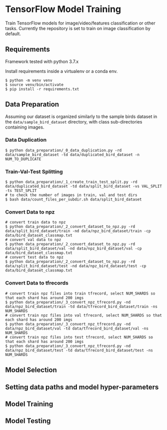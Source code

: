 # TensorFlow Model Training

Train TensorFlow models for image/video/features classification or other tasks. Currently the repository is set to train on image classification by default.

## Requirements

Framework tested with python 3.7.x

Install requirements inside a virtualenv or a conda env.

```shell
$ python -m venv venv
$ source venv/bin/activate
$ pip install -r requirements.txt
```

## Data Preparation

Assuming our dataset is organized similarly to the sample birds dataset in the `data/sample_bird_dataset` directory, with class sub-directories containing images.

### Data Duplication

```shell
$ python data_preparation/_0_data_duplication.py -rd data/sample_bird_dataset -td data/duplicated_bird_dataset -n NUM_TO_DUPLICATE
```

### Train-Val-Test Splitting

```shell
$ python data_preparation/_1_create_train_test_split.py -rd data/duplicated_bird_dataset -td data/split_bird_dataset -vs VAL_SPLIT -ts TEST_SPLIT
# to check the number of images in train, val and test dirs
$ bash data/count_files_per_subdir.sh data/split_bird_dataset
```

### Convert Data to npz

```shell
# convert train data to npz
$ python data_preparation/_2_convert_dataset_to_npz.py -rd data/split_bird_dataset/train -nd data/npz_bird_dataset/train -cp data/bird_dataset_classmap.txt
# convert val data to npz
$ python data_preparation/_2_convert_dataset_to_npz.py -rd data/split_bird_dataset/val -nd data/npz_bird_dataset/val -cp data/bird_dataset_classmap.txt
# convert test data to npz
$ python data_preparation/_2_convert_dataset_to_npz.py -rd data/split_bird_dataset/test -nd data/npz_bird_dataset/test -cp data/bird_dataset_classmap.txt
```

### Convert Data to tfrecords

```shell
# convert train npz files into train tfrecord, select NUM_SHARDS so that each shard has around 200 imgs
$ python data_preparation/_3_convert_npz_tfrecord.py -nd data/npz_bird_dataset/train -td data/tfrecord_bird_dataset/train -ns NUM_SHARDS
# convert train npz files into val tfrecord, select NUM_SHARDS so that each shard has around 200 imgs
$ python data_preparation/_3_convert_npz_tfrecord.py -nd data/npz_bird_dataset/val -td data/tfrecord_bird_dataset/val -ns NUM_SHARDS
# convert train npz files into test tfrecord, select NUM_SHARDS so that each shard has around 200 imgs
$ python data_preparation/_3_convert_npz_tfrecord.py -nd data/npz_bird_dataset/test -td data/tfrecord_bird_dataset/test -ns NUM_SHARDS
```

## Model Selection

## Setting data paths and model hyper-parameters

## Model Training

## Model Testing
